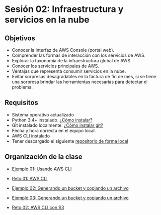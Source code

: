 
# Sesión 02: Infraestructura y servicios en la nube

## Objetivos

- Conocer la interfaz de AWS Console (portal web).
- Comprender las formas de interacción con los servicios de AWS.
- Explorar la taxonomía de la infraestructura global de AWS.
- Conocer los servicios principales de AWS.
-  Ventajas que representa consumir servicios en la nube.
- Evitar sorpresas desagradables en la factura de fin de mes, si se tiene una sorpresa brindar las herramientas necesarias para detectar el problema.

## Requisitos

- Sistema operativo actualizado
- Python 3.4+ instalado. [¿Cómo instalar?](https://aws.amazon.com/es/blogs/developer/deprecation-of-python-2-6-and-python-3-3-in-botocore-boto3-and-the-aws-cli/)
- Git instalado localmente. [¿Cómo instalar git?](https://git-scm.com/book/en/v2/Getting-Started-Installing-Git)
- Fecha y hora correcta en el equipo local.
- AWS CLI instalado
- Tener descargado el siguiente [repositorio de forma local]( https://github.com/mdn/beginner-html-site-styled)

## Organización de la clase

- [Ejemplo 01: Usando AWS CLI](https://github.com/beduExpert/AWS-Cloud-Foundations2020/tree/main/Sesión%2002/Ejemplo%2001)

- [Reto  01: AWS CLI](https://github.com/beduExpert/AWS-Cloud-Foundations2020/tree/main/Sesión%2002/Reto%2001)

- [Ejemplo 02: Generando un bucket y copiando un archivo](https://github.com/beduExpert/AWS-Cloud-Foundations2020/tree/main/Sesión%2002/Ejemplo%2002)

- [Ejemplo 03: Generando un bucket y copiando un archivo](https://github.com/beduExpert/AWS-Cloud-Foundations2020/tree/main/Sesión%2002/Ejemplo%2003)

- [Reto  02:  AWS CLI con S3](https://github.com/beduExpert/AWS-Cloud-Foundations2020/tree/main/Sesión%2002/Reto%2002)



